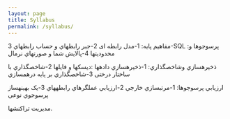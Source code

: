 ```yaml
---
layout: page
title: Syllabus
permalink: /syllabus/
---
```


مفاهیم پایه:
1-مدل رابطه ای
2-جبر رابطهاي و حساب رابطهاي
3-SQL :پرسوجوها و محدوديتها
4-پالايش شما و صورتهاي نرمال


ذخيرهسازي وشاخصگذاري:
1-ذخيرهسازي دادهها :ديسکها و فايلها
2-شاخصگذاري با ساختار درختی
3-شاخصگذاري بر پايه درهمسازي


ارزيابي پرسوجوها:
1-مرتبسازي خارجي
2-ارزيابي عملگرهاي رابطههاي
3-يک بهينهساز پرسوجوي نوعي


مديريت تراکنشها.